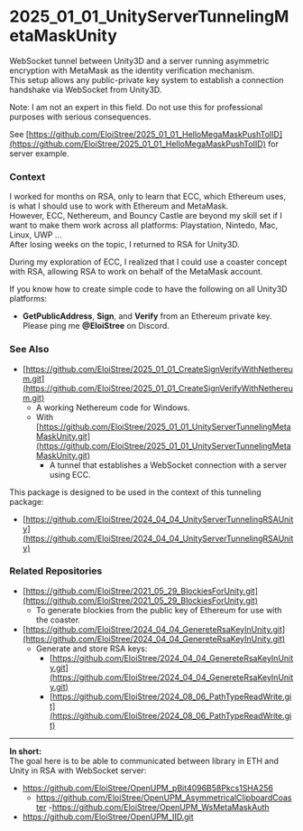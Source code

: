 

# 2025_01_01_UnityServerTunnelingMetaMaskUnity

WebSocket tunnel between Unity3D and a server running asymmetric encryption with MetaMask as the identity verification mechanism.  
This setup allows any public-private key system to establish a connection handshake via WebSocket from Unity3D.

Note: I am not an expert in this field. Do not use this for professional purposes with serious consequences.

See [https://github.com/EloiStree/2025_01_01_HelloMegaMaskPushToIID](https://github.com/EloiStree/2025_01_01_HelloMegaMaskPushToIID) for server example.

### Context  

I worked for months on RSA, only to learn that ECC, which Ethereum uses, is what I should use to work with Ethereum and MetaMask.  
However, ECC, Nethereum, and Bouncy Castle are beyond my skill set if I want to make them work across all platforms: Playstation, Nintedo, Mac, Linux, UWP ...  
After losing weeks on the topic, I returned to RSA for Unity3D.  

During my exploration of ECC, I realized that I could use a coaster concept with RSA, allowing RSA to work on behalf of the MetaMask account.  

If you know how to create simple code to have the following on all Unity3D platforms:  
- **GetPublicAddress**, **Sign**, and **Verify** from an Ethereum private key.  
Please ping me **@EloiStree** on Discord.  

### See Also  

- [https://github.com/EloiStree/2025_01_01_CreateSignVerifyWithNethereum.git](https://github.com/EloiStree/2025_01_01_CreateSignVerifyWithNethereum.git)  
  - A working Nethereum code for Windows.  
  - With [https://github.com/EloiStree/2025_01_01_UnityServerTunnelingMetaMaskUnity.git](https://github.com/EloiStree/2025_01_01_UnityServerTunnelingMetaMaskUnity.git)  
    - A tunnel that establishes a WebSocket connection with a server using ECC.  

This package is designed to be used in the context of this tunneling package:  
- [https://github.com/EloiStree/2024_04_04_UnityServerTunnelingRSAUnity](https://github.com/EloiStree/2024_04_04_UnityServerTunnelingRSAUnity)  

### Related Repositories  

- [https://github.com/EloiStree/2021_05_29_BlockiesForUnity.git](https://github.com/EloiStree/2021_05_29_BlockiesForUnity.git)  
  - To generate blockies from the public key of Ethereum for use with the coaster.  
- [https://github.com/EloiStree/2024_04_04_GenereteRsaKeyInUnity.git](https://github.com/EloiStree/2024_04_04_GenereteRsaKeyInUnity.git)  
  - Generate and store RSA keys:  
    - [https://github.com/EloiStree/2024_04_04_GenereteRsaKeyInUnity.git](https://github.com/EloiStree/2024_04_04_GenereteRsaKeyInUnity.git)  
    - [https://github.com/EloiStree/2024_08_06_PathTypeReadWrite.git](https://github.com/EloiStree/2024_08_06_PathTypeReadWrite.git)  



---------------
**In short:**  
The goal here is to be able to communicated between library in ETH and Unity in RSA with WebSocket server:
- https://github.com/EloiStree/OpenUPM_pBit4096B58Pkcs1SHA256
  - https://github.com/EloiStree/OpenUPM_AsymmetricalClipboardCoaster
    -https://github.com/EloiStree/OpenUPM_WsMetaMaskAuth
- https://github.com/EloiStree/OpenUPM_IID.git
